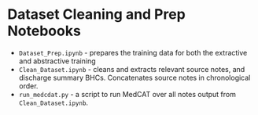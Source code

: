 # Dataset Cleaning and Prep Notebooks

- `Dataset_Prep.ipynb` - prepares the training data for both the extractive and abstractive training
- `Clean_Dataset.ipynb` - cleans and extracts relevant source notes, and discharge summary BHCs. Concatenates source notes in chronological order.
- `run_medcdat.py` - a script to run MedCAT over all notes output from `Clean_Dataset.ipynb`.